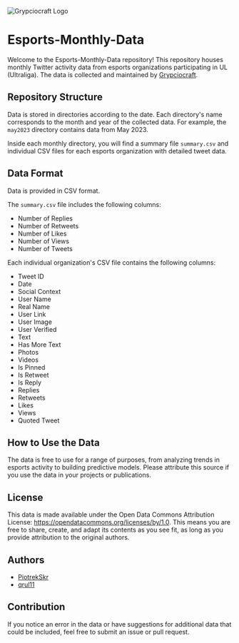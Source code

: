 ![Grypciocraft Logo](https://grypcio.pl/static/img/grypciocraft-logo.png)

# Esports-Monthly-Data

Welcome to the Esports-Monthly-Data repository! This repository houses monthly Twitter activity data from esports organizations participating in UL (Ultraliga). The data is collected and maintained by [Grypciocraft](https://grypcio.pl/).

## Repository Structure

Data is stored in directories according to the date. Each directory's name corresponds to the month and year of the collected data. For example, the `may2023` directory contains data from May 2023.

Inside each monthly directory, you will find a summary file `summary.csv` and individual CSV files for each esports organization with detailed tweet data.

## Data Format

Data is provided in CSV format. 

The `summary.csv` file includes the following columns:

- Number of Replies
- Number of Retweets
- Number of Likes
- Number of Views
- Number of Tweets

Each individual organization's CSV file contains the following columns:

- Tweet ID
- Date
- Social Context
- User Name
- Real Name
- User Link
- User Image
- User Verified
- Text
- Has More Text
- Photos
- Videos
- Is Pinned
- Is Retweet
- Is Reply
- Replies
- Retweets
- Likes
- Views
- Quoted Tweet

## How to Use the Data

The data is free to use for a range of purposes, from analyzing trends in esports activity to building predictive models. Please attribute this source if you use the data in your projects or publications.

## License

This data is made available under the Open Data Commons Attribution License: https://opendatacommons.org/licenses/by/1.0. This means you are free to share, create, and adapt its contents as you see fit, as long as you provide attribution to the original authors.

## Authors

- [PiotrekSkr](https://twitter.com/PiotrekSkr)
- [qrul11](https://twitter.com/qrul11)

## Contribution

If you notice an error in the data or have suggestions for additional data that could be included, feel free to submit an issue or pull request.
